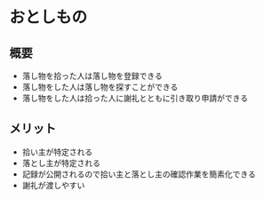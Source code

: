 # おとしもの

## 概要
- 落し物を拾った人は落し物を登録できる
- 落し物をした人は落し物を探すことができる
- 落し物をした人は拾った人に謝礼とともに引き取り申請ができる

## メリット
- 拾い主が特定される
- 落とし主が特定される
- 記録が公開されるので拾い主と落とし主の確認作業を簡素化できる
- 謝礼が渡しやすい
